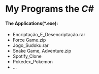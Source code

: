<html>
  <h1>My Programs the <i>C#</i></h1>
  <h4>The Applications(*.exe):</h4>
  <p> 
    <ul>
      <li> Encriptação_E_Desencriptação.rar </li> <li>Force Game.zip </li> <li> Jogo_Sudoku.rar </li> <li>Snake Game, Adventure.zip</li> <li>Spotify_Clone</li><li>Pokedex_Pokemon</li><li>...</li>
</html>
